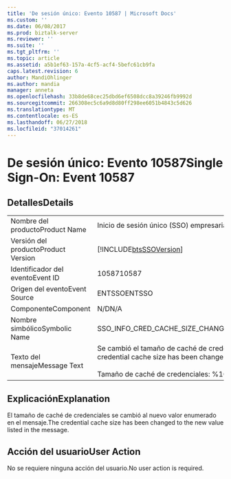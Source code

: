```yaml
---
title: 'De sesión único: Evento 10587 | Microsoft Docs'
ms.custom: ''
ms.date: 06/08/2017
ms.prod: biztalk-server
ms.reviewer: ''
ms.suite: ''
ms.tgt_pltfrm: ''
ms.topic: article
ms.assetid: a5b1ef63-157a-4cf5-acf4-5befc61cb9fa
caps.latest.revision: 6
author: MandiOhlinger
ms.author: mandia
manager: anneta
ms.openlocfilehash: 33b8de68cec25dbd6ef6508dcc8a39246fb9992d
ms.sourcegitcommit: 266308ec5c6a9d8d80ff298ee6051b4843c5d626
ms.translationtype: MT
ms.contentlocale: es-ES
ms.lasthandoff: 06/27/2018
ms.locfileid: "37014261"
---
```

# <a name="single-sign-on-event-10587"></a><span data-ttu-id="ee706-102">De sesión único: Evento 10587</span><span class="sxs-lookup"><span data-stu-id="ee706-102">Single Sign-On: Event 10587</span></span>
## <a name="details"></a><span data-ttu-id="ee706-103">Detalles</span><span class="sxs-lookup"><span data-stu-id="ee706-103">Details</span></span>  
  
|                 |                                                                                                         |
|-----------------|---------------------------------------------------------------------------------------------------------|
|  <span data-ttu-id="ee706-104">Nombre del producto</span><span class="sxs-lookup"><span data-stu-id="ee706-104">Product Name</span></span>   |                                        <span data-ttu-id="ee706-105">Inicio de sesión único (SSO) empresarial</span><span class="sxs-lookup"><span data-stu-id="ee706-105">Enterprise Single Sign-On</span></span>                                        |
| <span data-ttu-id="ee706-106">Versión del producto</span><span class="sxs-lookup"><span data-stu-id="ee706-106">Product Version</span></span> |                       [!INCLUDE[btsSSOVersion](../includes/btsssoversion-md.md)]                        |
|    <span data-ttu-id="ee706-107">Identificador del evento</span><span class="sxs-lookup"><span data-stu-id="ee706-107">Event ID</span></span>     |                                                  <span data-ttu-id="ee706-108">10587</span><span class="sxs-lookup"><span data-stu-id="ee706-108">10587</span></span>                                                  |
|  <span data-ttu-id="ee706-109">Origen del evento</span><span class="sxs-lookup"><span data-stu-id="ee706-109">Event Source</span></span>   |                                                 <span data-ttu-id="ee706-110">ENTSSO</span><span class="sxs-lookup"><span data-stu-id="ee706-110">ENTSSO</span></span>                                                  |
|    <span data-ttu-id="ee706-111">Componente</span><span class="sxs-lookup"><span data-stu-id="ee706-111">Component</span></span>    |                                                   <span data-ttu-id="ee706-112">N/D</span><span class="sxs-lookup"><span data-stu-id="ee706-112">N/A</span></span>                                                   |
|  <span data-ttu-id="ee706-113">Nombre simbólico</span><span class="sxs-lookup"><span data-stu-id="ee706-113">Symbolic Name</span></span>  |                                    <span data-ttu-id="ee706-114">SSO_INFO_CRED_CACHE_SIZE_CHANGED</span><span class="sxs-lookup"><span data-stu-id="ee706-114">SSO_INFO_CRED_CACHE_SIZE_CHANGED</span></span>                                     |
|  <span data-ttu-id="ee706-115">Texto del mensaje</span><span class="sxs-lookup"><span data-stu-id="ee706-115">Message Text</span></span>   | <span data-ttu-id="ee706-116">Se cambió el tamaño de caché de credenciales para este servidor de SSO.%r</span><span class="sxs-lookup"><span data-stu-id="ee706-116">The credential cache size has been changed for this SSO server.%r</span></span><br /><br /> <span data-ttu-id="ee706-117">Tamaño de caché de credenciales: %1</span><span class="sxs-lookup"><span data-stu-id="ee706-117">Credential Cache Size: %1</span></span> |
  
## <a name="explanation"></a><span data-ttu-id="ee706-118">Explicación</span><span class="sxs-lookup"><span data-stu-id="ee706-118">Explanation</span></span>  
 <span data-ttu-id="ee706-119">El tamaño de caché de credenciales se cambió al nuevo valor enumerado en el mensaje.</span><span class="sxs-lookup"><span data-stu-id="ee706-119">The credential cache size has been changed to the new value listed in the message.</span></span>  
  
## <a name="user-action"></a><span data-ttu-id="ee706-120">Acción del usuario</span><span class="sxs-lookup"><span data-stu-id="ee706-120">User Action</span></span>  
 <span data-ttu-id="ee706-121">No se requiere ninguna acción del usuario.</span><span class="sxs-lookup"><span data-stu-id="ee706-121">No user action is required.</span></span>